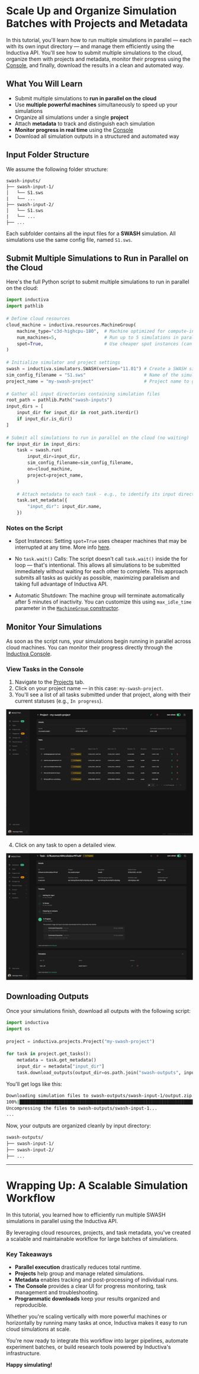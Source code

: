 # Scale Up and Organize Simulation Batches with Projects and Metadata

In this tutorial, you'll learn how to run multiple simulations in parallel — each with
its own input directory — and manage them efficiently using the Inductiva API.
You'll see how to submit multiple simulations to the cloud, organize them
with projects and metadata, monitor their progress using the
[Console](https://console.inductiva.ai/dashboard), and finally, download the results in a
clean and automated way.

## What You Will Learn

- Submit multiple simulations to **run in parallel on the cloud**
- Use **multiple powerful machines** simultaneously to speed up your simulations
- Organize all simulations under a single **project**
- Attach **metadata** to track and distinguish each simulation
- **Monitor progress in real time** using the [Console](https://console.inductiva.ai/dashboard)
- Download all simulation outputs in a structured and automated way

## Input Folder Structure

We assume the following folder structure:

```
swash-inputs/
├── swash-input-1/
│   └── S1.sws
|   └── ...
├── swash-input-2/
│   └── S1.sws
|   └── ...
├── ...
```

Each subfolder contains all the input files for a **SWASH** simulation.
All simulations use the same config file, named `S1.sws`.

## Submit Multiple Simulations to Run in Parallel on the Cloud

Here's the full Python script to submit multiple simulations to run in parallel on the cloud:

```python
import inductiva
import pathlib

# Define cloud resources
cloud_machine = inductiva.resources.MachineGroup(
    machine_type="c3d-highcpu-180",  # Machine optimized for compute-intensive tasks
    num_machines=5,                  # Run up to 5 simulations in parallel on the cloud
    spot=True,                       # Use cheaper spot instances (can be interrupted)
)

# Initialize simulator and project settings
swash = inductiva.simulators.SWASH(version="11.01") # Create a SWASH simulator instance
sim_config_filename = "S1.sws"                      # Name of the simulation config file
project_name = "my-swash-project"                   # Project name to group all submitted tasks

# Gather all input directories containing simulation files
root_path = pathlib.Path("swash-inputs")
input_dirs = [
    input_dir for input_dir in root_path.iterdir()
    if input_dir.is_dir()
]

# Submit all simulations to run in parallel on the cloud (no waiting)
for input_dir in input_dirs:
    task = swash.run(
        input_dir=input_dir,
        sim_config_filename=sim_config_filename,
        on=cloud_machine,
        project=project_name,
    )

    # Attach metadata to each task - e.g., to identify its input directory later
    task.set_metadata({
        "input_dir": input_dir.name,
    })
```

### Notes on the Script

- Spot Instances: Setting `spot=True` uses cheaper machines that may be interrupted at any time.
More info [here](https://cloud.google.com/compute/docs/instances/spot).

- No `task.wait()` Calls: The script doesn't call `task.wait()` inside the for loop — that's intentional.
This allows all simulations to be submitted immediately without waiting for each other to complete.
This approach submits all tasks as quickly as possible, maximizing parallelism and taking full advantage
of Inductiva API.

- Automatic Shutdown: The machine group will terminate automatically after 5 minutes of inactivity.
You can customize this using `max_idle_time` parameter in the [`MachineGroup` constructor](https://inductiva.ai/guides/documentation/api/inductiva.resources#inductiva.resources.machine_groups.MachineGroup).

## Monitor Your Simulations

As soon as the script runs, your simulations begin running in parallel across cloud machines.
You can monitor their progress directly through the [Inductiva Console](https://console.inductiva.ai/dashboard).

### View Tasks in the Console

1. Navigate to the [Projects](https://console.inductiva.ai/projects/projects) tab.
2. Click on your project name — in this case: `my-swash-project`.
3. You'll see a list of all tasks submitted under that project, along with their current statuses (e.g., `In progress`).

!["Project page in the Inductiva Console"](console-project.png)

4. Click on any task to open a detailed view.

!["Task details view in the Inductiva Console"](console-task.png)

## Downloading Outputs

Once your simulations finish, download all outputs with the following script:

```python
import inductiva
import os

project = inductiva.projects.Project("my-swash-project")

for task in project.get_tasks():
    metadata = task.get_metadata()
    input_dir = metadata["input_dir"]
    task.download_outputs(output_dir=os.path.join("swash-outputs", input_dir))
```

You'll get logs like this:

```bash
Downloading simulation files to swash-outputs/swash-input-1/output.zip...
100%|███████████████████████████████████████████████████████████████████████████| 57.3M/57.3M [00:00<00:00, 73.6MB/s]
Uncompressing the files to swash-outputs/swash-input-1...
...
```

Now, your outputs are organized cleanly by input directory:

```bash
swash-outputs/
├── swash-input-1/
├── swash-input-2/
├── ...
```

---

# Wrapping Up: A Scalable Simulation Workflow


In this tutorial, you learned how to efficiently run multiple SWASH simulations in parallel using the Inductiva API.

By leveraging cloud resources, projects, and task metadata, you've created a scalable and maintainable workflow for large
batches of simulations.

### Key Takeaways

- **Parallel execution** drastically reduces total runtime.
- **Projects** help group and manage related simulations.
- **Metadata** enables tracking and post-processing of individual runs.
- **The Console** provides a clear UI for progress monitoring, task management and troubleshooting.
- **Programmatic downloads** keep your results organized and reproducible.

Whether you're scaling vertically with more powerful machines or horizontally by running many tasks at once, Inductiva makes
it easy to run cloud simulations at scale.

You're now ready to integrate this workflow into larger pipelines, automate experiment batches, or build research tools powered
by Inductiva's infrastructure.

**Happy simulating!**
